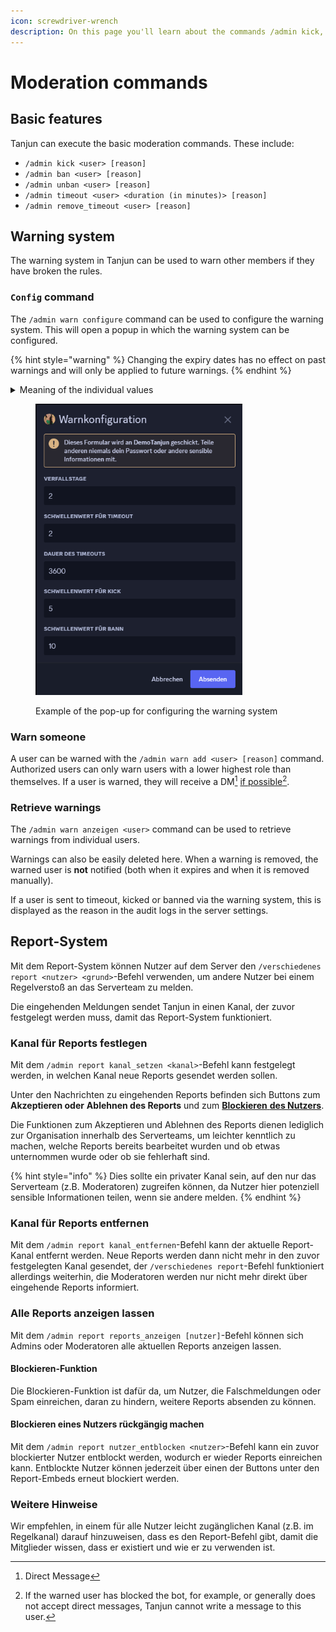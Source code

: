 ```yaml
---
icon: screwdriver-wrench
description: On this page you'll learn about the commands /admin kick, /admin ban, /admin unban, /admin timeout, /admin timeout_override and the warning system.
---
```


# Moderation commands

## Basic features

Tanjun can execute the basic moderation commands. These include:

- `/admin kick <user> [reason]`
- `/admin ban <user> [reason]`
- `/admin unban <user> [reason]`
- `/admin timeout <user> <duration (in minutes)> [reason]`
- `/admin remove_timeout <user> [reason]`

## Warning system <a href="#warn" id="warn"></a>

The warning system in Tanjun can be used to warn other members if they have broken the rules.

### `Config` command

The `/admin warn configure` command can be used to configure the warning system. This will open a popup in which the warning system can be configured.

{% hint style="warning" %}
Changing the expiry dates has no effect on past warnings and will only be applied to future warnings.
{% endhint %}

<details>

<summary>Meaning of the individual values</summary>

- The **expiry days** determine after how many days a warning should automatically expire.
- The **Threshold for timeout** determines after how many warnings a user is automatically sent to timeout. The user is sent to timeout again for each additional warning above the threshold value.
- The **duration of the timeout** determines how long the user should be sent to timeout.
- The **Threshold for kick** specifies after how many timeouts the user should be kicked. After a kick, the user can be invited back to the server at any time. If the **threshold value for timeout** is ≥ the **threshold value for kick**, the user is also sent to timeout, which continues to run even after re-entering the server. The user will be kicked again for each additional warning.
- The **Threshold for kick** specifies after how many timeouts the user should be kicked.

</details>

<figure><img src="../../.gitbook/assets/warn_config_modal.png" alt="" width="331"><figcaption><p>Example of the pop-up for configuring the warning system</p></figcaption></figure>

### Warn someone

A user can be warned with the `/admin warn add <user> [reason]` command. Authorized users can only warn users with a lower highest role than themselves. If a user is warned, they will receive a DM[^2] [if possible](#user-content-fn-1)[^1].

### Retrieve warnings

The `/admin warn anzeigen <user>` command can be used to retrieve warnings from individual users.

Warnings can also be easily deleted here. When a warning is removed, the warned user is **not** notified (both when it expires and when it is removed manually).

If a user is sent to timeout, kicked or banned via the warning system, this is displayed as the reason in the audit logs in the server settings.

## Report-System

Mit dem Report-System können Nutzer auf dem Server den `/verschiedenes report <nutzer> <grund>`-Befehl verwenden, um andere Nutzer bei einem Regelverstoß an das Serverteam zu melden.

Die eingehenden Meldungen sendet Tanjun in einen Kanal, der zuvor festgelegt werden muss, damit das Report-System funktioniert.

### Kanal für Reports festlegen

Mit dem `/admin report kanal_setzen <kanal>`-Befehl kann festgelegt werden, in welchen Kanal neue Reports gesendet werden sollen.

Unter den Nachrichten zu eingehenden Reports befinden sich Buttons zum **Akzeptieren oder** **Ablehnen des Reports** und zum [**Blockieren** **des Nutzers**](moderation.md#blockieren-funktion).

Die Funktionen zum Akzeptieren und Ablehnen des Reports dienen lediglich zur Organisation innerhalb des Serverteams, um leichter kenntlich zu machen, welche Reports bereits bearbeitet wurden und ob etwas unternommen wurde oder ob sie fehlerhaft sind.

{% hint style="info" %}
Dies sollte ein privater Kanal sein, auf den nur das Serverteam (z.B. Moderatoren) zugreifen können, da Nutzer hier potenziell sensible Informationen teilen, wenn sie andere melden.
{% endhint %}

### Kanal für Reports entfernen

Mit dem `/admin report kanal_entfernen`-Befehl kann der aktuelle Report-Kanal entfernt werden. Neue Reports werden dann nicht mehr in den zuvor festgelegten Kanal gesendet, der `/verschiedenes report`-Befehl funktioniert allerdings weiterhin, die Moderatoren werden nur nicht mehr direkt über eingehende Reports informiert.

### Alle Reports anzeigen lassen

Mit dem `/admin report reports_anzeigen [nutzer]`-Befehl können sich Admins oder Moderatoren alle aktuellen Reports anzeigen lassen.

#### Blockieren-Funktion

Die Blockieren-Funktion ist dafür da, um Nutzer, die Falschmeldungen oder Spam einreichen, daran zu hindern, weitere Reports absenden zu können.

#### Blockieren eines Nutzers rückgängig machen

Mit dem `/admin report nutzer_entblocken <nutzer>`-Befehl kann ein zuvor blockierter Nutzer entblockt werden, wodurch er wieder Reports einreichen kann. Entblockte Nutzer können jederzeit über einen der Buttons unter den Report-Embeds erneut blockiert werden.

### Weitere Hinweise

Wir empfehlen, in einem für alle Nutzer leicht zugänglichen Kanal (z.B. im Regelkanal) darauf hinzuweisen, dass es den Report-Befehl gibt, damit die Mitglieder wissen, dass er existiert und wie er zu verwenden ist.

[^1]: If the warned user has blocked the bot, for example, or generally does not accept direct messages, Tanjun cannot write a message to this user.

[^2]: Direct Message
